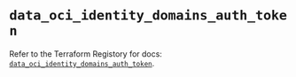 # `data_oci_identity_domains_auth_token`

Refer to the Terraform Registory for docs: [`data_oci_identity_domains_auth_token`](https://registry.terraform.io/providers/oracle/oci/6.18.0/docs/data-sources/identity_domains_auth_token).
